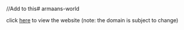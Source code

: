//Add to this# armaans-world

click [here](https://main.d15u68egeazevg.amplifyapp.com/) to view the website (note: the domain is subject to change)